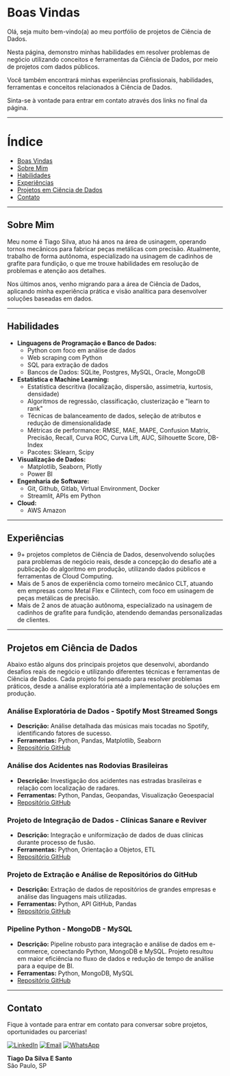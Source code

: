 <!-- Boas-vindas! -->
# Boas Vindas

Olá, seja muito bem-vindo(a) ao meu portfólio de projetos de Ciência de Dados.

Nesta página, demonstro minhas habilidades em resolver problemas de negócio utilizando conceitos e ferramentas da Ciência de Dados, por meio de projetos com dados públicos.

Você também encontrará minhas experiências profissionais, habilidades, ferramentas e conceitos relacionados à Ciência de Dados.

Sinta-se à vontade para entrar em contato através dos links no final da página.

---

# Índice

- [Boas Vindas](#boas-vindas)
- [Sobre Mim](#sobre-mim)
- [Habilidades](#habilidades)
- [Experiências](#experiências)
- [Projetos em Ciência de Dados](#projetos-em-ciência-de-dados)
- [Contato](#contato)

---

## Sobre Mim

Meu nome é Tiago Silva, atuo há anos na área de usinagem, operando tornos mecânicos para fabricar peças metálicas com precisão. Atualmente, trabalho de forma autônoma, especializado na usinagem de cadinhos de grafite para fundição, o que me trouxe habilidades em resolução de problemas e atenção aos detalhes.

Nos últimos anos, venho migrando para a área de Ciência de Dados, aplicando minha experiência prática e visão analítica para desenvolver soluções baseadas em dados.

---

## Habilidades

- **Linguagens de Programação e Banco de Dados:**
  - Python com foco em análise de dados
  - Web scraping com Python
  - SQL para extração de dados
  - Bancos de Dados: SQLite, Postgres, MySQL, Oracle, MongoDB
- **Estatística e Machine Learning:**
  - Estatística descritiva (localização, dispersão, assimetria, kurtosis, densidade)
  - Algoritmos de regressão, classificação, clusterização e "learn to rank"
  - Técnicas de balanceamento de dados, seleção de atributos e redução de dimensionalidade
  - Métricas de performance: RMSE, MAE, MAPE, Confusion Matrix, Precisão, Recall, Curva ROC, Curva Lift, AUC, Silhouette Score, DB-Index
  - Pacotes: Sklearn, Scipy
- **Visualização de Dados:**
  - Matplotlib, Seaborn, Plotly
  - Power BI
- **Engenharia de Software:**
  - Git, Github, Gitlab, Virtual Environment, Docker
  - Streamlit, APIs em Python
- **Cloud:**
  - AWS Amazon

---

## Experiências

- 9+ projetos completos de Ciência de Dados, desenvolvendo soluções para problemas de negócio reais, desde a concepção do desafio até a publicação do algoritmo em produção, utilizando dados públicos e ferramentas de Cloud Computing.
- Mais de 5 anos de experiência como torneiro mecânico CLT, atuando em empresas como Metal Flex e Cilintech, com foco em usinagem de peças metálicas de precisão.
- Mais de 2 anos de atuação autônoma, especializado na usinagem de cadinhos de grafite para fundição, atendendo demandas personalizadas de clientes.

---

## Projetos em Ciência de Dados

Abaixo estão alguns dos principais projetos que desenvolvi, abordando desafios reais de negócio e utilizando diferentes técnicas e ferramentas de Ciência de Dados. Cada projeto foi pensado para resolver problemas práticos, desde a análise exploratória até a implementação de soluções em produção.

### Análise Exploratória de Dados - Spotify Most Streamed Songs
- **Descrição:** Análise detalhada das músicas mais tocadas no Spotify, identificando fatores de sucesso.
- **Ferramentas:** Python, Pandas, Matplotlib, Seaborn
- [Repositório GitHub](https://github.com/tmarsbr/data-analyst-project)

### Análise dos Acidentes nas Rodovias Brasileiras
- **Descrição:** Investigação dos acidentes nas estradas brasileiras e relação com localização de radares.
- **Ferramentas:** Python, Pandas, Geopandas, Visualização Geoespacial
- [Repositório GitHub](https://github.com/tmarsbr/analise-PRF-)

### Projeto de Integração de Dados - Clínicas Sanare e Reviver
- **Descrição:** Integração e uniformização de dados de duas clínicas durante processo de fusão.
- **Ferramentas:** Python, Orientação a Objetos, ETL
- [Repositório GitHub](https://github.com/tmarsbr/projeto_pipeline)

### Projeto de Extração e Análise de Repositórios do GitHub
- **Descrição:** Extração de dados de repositórios de grandes empresas e análise das linguagens mais utilizadas.
- **Ferramentas:** Python, API GitHub, Pandas
- [Repositório GitHub](https://github.com/tmarsbr/Projeto_api)

### Pipeline Python - MongoDB - MySQL
- **Descrição:** Pipeline robusto para integração e análise de dados em e-commerce, conectando Python, MongoDB e MySQL. Projeto resultou em maior eficiência no fluxo de dados e redução de tempo de análise para a equipe de BI.
- **Ferramentas:** Python, MongoDB, MySQL
- [Repositório GitHub](https://github.com/tmarsbr/pipeline-python-mongo-mysql)

---

## Contato

Fique à vontade para entrar em contato para conversar sobre projetos, oportunidades ou parcerias!

[![LinkedIn](https://img.shields.io/badge/LinkedIn-0077B5?style=for-the-badge&logo=linkedin&logoColor=white)](https://www.linkedin.com/in/tiagocientistadados)
[![Email](https://img.shields.io/badge/Email-D14836?style=for-the-badge&logo=gmail&logoColor=white)](mailto:tiagomars233@gmail.com)
[![WhatsApp](https://img.shields.io/badge/WhatsApp-25D366?style=for-the-badge&logo=whatsapp&logoColor=white)](https://wa.me/5511975429994)

**Tiago Da Silva E Santo**  
São Paulo, SP

